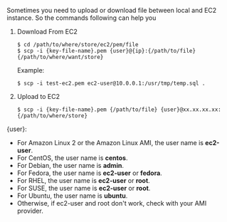 Sometimes you need to upload or download file between local and EC2 instance. So the commands following can help you

1. Download From EC2
    ```
    $ cd /path/to/where/store/ec2/pem/file
    $ scp -i {key-file-name}.pem {user}@{ip}:{/path/to/file} {/path/to/where/want/store}
    ```

    Example:
    ```
    $ scp -i test-ec2.pem ec2-user@10.0.0.1:/usr/tmp/temp.sql .
    ```

2. Upload to EC2
    ```
    $ scp -i {key-file-name}.pem {/path/to/file} {user}@xx.xx.xx.xx:{/path/to/where/store}
    ```

{user}:
* For Amazon Linux 2 or the Amazon Linux AMI, the user name is **ec2-user**.
* For CentOS, the user name is **centos**.
* For Debian, the user name is **admin**.
* For Fedora, the user name is **ec2-user** or **fedora**.
* For RHEL, the user name is **ec2-user** or **root**.
* For SUSE, the user name is **ec2-user** or **root**.
* For Ubuntu, the user name is **ubuntu**.
* Otherwise, if ec2-user and root don't work, check with your AMI provider.